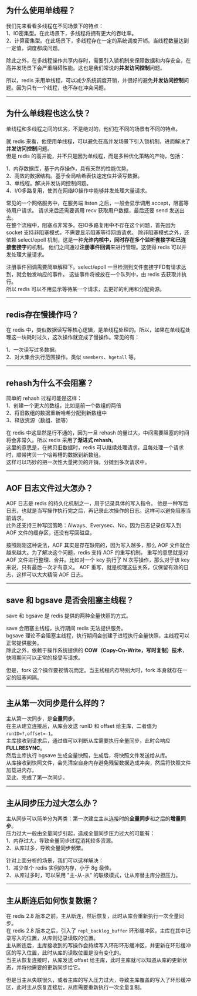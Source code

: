 ## 为什么使用单线程？
我们先来看看多线程在不同场景下的特点：   
1、IO密集型。在此场景下，多线程将拥有更大的吞吐率。   
2、计算密集型。在此场景下，多线程存在一定的系统调度开销。当线程数量达到一定值，调度都成问题。   

除此之外，在多线程操作共享内存时，需要引入锁机制来保障数据和内存安全，在高并发场景下会严重阻碍性能。这也是我们常说的**并发访问控制**问题。   

所以，redis 采用单线程，可以减少系统调度开销，并很好的避免**并发访问控制**问题。因为只有一个线程，也不存在冲突问题。

---

## 为什么单线程也这么快？
单线程和多线程之间的优劣，不是绝对的，他们在不同的场景有不同的特点。

就 redis 来看，他使用单线程，可以避免在高并发场景下引入锁机制，进而解决了**并发访问控制**问题。  
但是 redis 的高并能，并不只是因为单线程，而是多种优化策略的产物，包括：

1、内存数据库，基于内存操作，具有天然的性能优势。   
2、高效的数据结构。基于全局哈希表快速定位并读写数据。   
3、单线程。解决并发访问控制问题。   
4、I/O多路复用，使其在网络IO操作中能够并发处理大量请求。  

常见的一个网络服务中，在服务端 listen 之后，一般会显示调用 accept，阻塞等待用户请求。
请求来后还需要调用 recv 获取用户数据，最后还要 send 发送出去。     
在整个流程中，阻塞点非常多。在IO多路复用中不存在这个问题，首先因为 socket 支持非阻塞模式，不需要显示阻塞等待网络请求。
除非阻塞模式之外，还依赖 select/epoll 机制，这是一种**允许内核中，同时存在多个监听套接字和已连接套接字**的机制。
他们之间通过**注册事件回调**来进行管理。这使得 redis 可以并发处理大量请求。

注册事件回调需要简单解释下。select/epoll 一旦检测到文件套接字FD有请求达到，就会触发响应的事件。
这些事件将被放在一个队列中，由 redis 去获取并执行。   
所以 redis 可以不用显示等待某一个请求，去更好的利用和分配资源。

---

## redis存在慢操作吗？
在 redis 中，类似数据读写等核心逻辑，是单线程处理的。所以，如果在单线程处理这一块耗时过久，这次操作就变成了慢操作。常见的有：  

1、一次读写过多数据。       
2、对大集合执行范围操作。类似 `smembers`、`hgetall` 等。       

---

## rehash为什么不会阻塞？
简单的 rehash 过程可能是这样：    
1、创建一个更大的数组，比如是前一个数组的两倍    
2、将旧数组的数据重新哈希分配到新数组中     
3、释放资源（数组、锁等）    

在 redis 中这显然是行不通的，因为一旦 rehash 的量过大，中间需要阻塞的时间将会非常久。所以 redis 采用了**渐进式 rehash**。   
这里的意思是，在拷贝旧数据时，redis 可以继续处理请求，且每处理一个请求时，顺带拷贝一个哈希槽的数据到新数组。   
这样可以巧妙的把一次性大量拷贝的开销，分摊到多次请求中。

---

## AOF 日志文件过大怎办？
AOF 日志是 redis 的持久化机制之一，用于记录具体的写入指令。
他是一种写后日志，也就是当写操作执行完之后，再记录此次操作的日志。这样可以避免阻塞当前请求。    
此外还支持三种写回策略：Always、Everysec、No，因为日志记录仅写入到 AOF 文件的缓存区，还没有写回磁盘。

按照刚刚这种说法，AOF 其实是存在缺陷的，因为写入越多，那么 AOF 文件就会越来越大。为了解决这个问题，redis 支持 AOF 的重写机制。
重写的意思就是对 AOF 文件进行整理、合并。比如对一个 key 执行了 N 次写操作，那么对于该 key 来说，只有最后一次才有意义。
AOF 重写，就是梳理这些关系，仅保留有效的日志，这样可以大大精简 AOF 日志。

---

## save 和 bgsave 是否会阻塞主线程？
save 和 bgsave 是 redis 提供的两种全量快照的方式。  
    
save 会阻塞主线程，执行期间 redis 无法提供服务。    
bgsave 理论不会阻塞主线程，执行期间会创建子进程执行全量快照，主线程可以正常提供服务。   
除此之外，依赖于操作系统提供的 **COW（Copy-On-Write，写时复制）技术**，快照期间可以正常的接受写请求。

但是，fork 这个操作要视情况而定。当主线程内存特别大时，fork 本身就存在一定的阻塞间隔。

---

## 主从第一次同步是什么样的？
主从第一次同步，是**全量同步**。     
在主从建立连接后，从库会发送 runID 和 offset 给主库，二者值为 `runID=?,offset=-1`。     
主库接收到请求后，通过值可以判断从库需要执行全量同步，此时会响应 **FULLRESYNC**。    
然后主库执行 bgsave 生成全量快照，生成后，将快照文件发送给从库。    
从库接收到快照文件，会先清空自身内存避免残留数据造成冲突，然后将快照文件加载进内存。   
至此，完成了第一次同步。

---

## 主从同步压力过大怎么办？
主从同步可以简单分为两类：第一次建立主从连接时的**全量同步**和之后的**增量同步**。     
压力过大一般由全量同步引起，造成全量同步压力过大的可能有：   
1、内存过大，导致全量同步过程消耗较多资源。   
2、从库过多，导致全量同步频繁。

针对上面分析的场景，我们可以这样解决：    
1、减少单个 redis 实例的内存，小于 8g 最佳。     
2、从库过多时，可以采用 "主-从-从" 的联级模式，让从库替主库分担压力。  

---

## 主从断连后如何恢复数据？
在 redis 2.8 版本之前，主从断连，然后恢复，此时从库会重新执行一次全量同步。    
在 redis 2.8 版本之后，引入了 `repl_backlog_buffer` 环形缓冲区，主库在其中记录写入的位置，从库则记录读取的位置。   
主从断连后，主库接收到的写操作会持续写入环形环形缓冲区，并更新在环形缓冲区的写入位置，此时从库的读取位置是没有变化的。   
当主从恢复连接时，从库发送 offset 给主库，此时主库就可以知道从库的更新状态，并将他需要的更新同步给它。

但是当主从失联很久，或者主库的写入压力过大，导致主库覆盖的写入了环形缓冲区，此时主从恢复连接后，从库需要重新执行一次全量复制。
